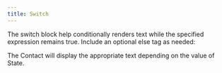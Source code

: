 ```yaml
---
title: Switch
---
```


The switch block help conditionally renders text while the specified expression remains true. Include an optional else tag as needed:

<gist data-gist="https://gist.github.com/ryanwilliamsET/ffeb788b79b2480d5276a623bb5d5e43.js"></script>

The Contact will display the appropriate text depending on the value of State.
